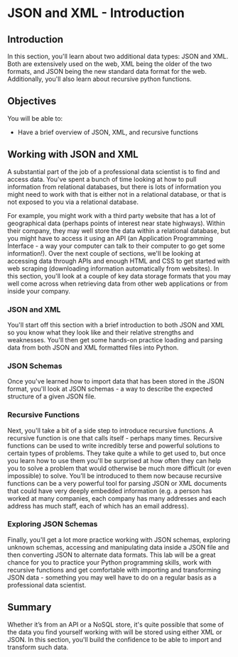 
# JSON and XML - Introduction

## Introduction

In this section, you'll learn about two additional data types: JSON and XML. Both are extensively used on the web, XML being the older of the two formats, and JSON being the new standard data format for the web. Additionally, you'll also learn about recursive python functions.

## Objectives
You will be able to:
* Have a brief overview of JSON, XML, and recursive functions

## Working with JSON and XML

A substantial part of the job of a professional data scientist is to find and access data. You've spent a bunch of time looking at how to pull information from relational databases, but there is lots of information you might need to work with that is either not in a relational database, or that is not exposed to you via a relational database. 

For example, you might work with a third party website that has a lot of geographical data (perhaps points of interest near state highways). Within their company, they may well store the data within a relational database, but you might have to access it using an API (an Application Programming Interface - a way your computer can talk to their computer to go get some information!). Over the next couple of sections, we'll be looking at accessing data through APIs and enough HTML and CSS to get started with web scraping (downloading information automatically from websites). In this section, you'll look at a couple of key data storage formats that you may well come across when retrieving data from other web applications or from inside your company.

### JSON and XML

You'll start off this section with a brief introduction to both JSON and XML so you know what they look like and their relative strengths and weaknesses. You'll then get some hands-on practice loading and parsing data from both JSON and XML formatted files into Python.

### JSON Schemas

Once you've learned how to import data that has been stored in the JSON format, you'll look at JSON schemas - a way to describe the expected structure of a given JSON file.

### Recursive Functions

Next, you'll take a bit of a side step to introduce recursive functions. A recursive function is one that calls itself - perhaps many times. Recursive functions can be used to write incredibly terse and powerful solutions to certain types of problems. They take quite a while to get used to, but once you learn how to use them you'll be surprised at how often they can help you to solve a problem that would otherwise be much more difficult (or even impossible) to solve. You’ll be introduced to them now because recursive functions can be a very powerful tool for parsing JSON or XML documents that could have very deeply embedded information (e.g. a person has worked at many companies, each company has many addresses and each address has much staff, each of which has an email address).

### Exploring JSON Schemas

Finally, you'll get a lot more practice working with JSON schemas, exploring unknown schemas, accessing and manipulating data inside a JSON file and then converting JSON to alternate data formats. This lab will be a great chance for you to practice your Python programming skills, work with recursive functions and get comfortable with importing and transforming JSON data - something you may well have to do on a regular basis as a professional data scientist.

## Summary

Whether it’s from an API or a NoSQL store, it's quite possible that some of the data you find yourself working with will be stored using either XML or JSON. In this section, you'll build the confidence to be able to import and transform such data.
